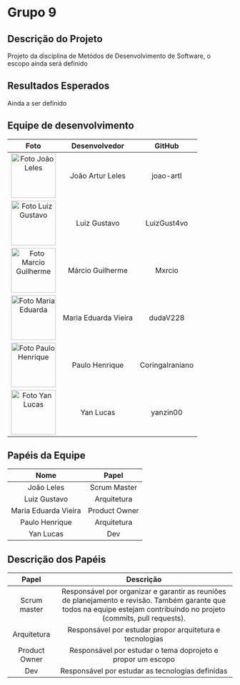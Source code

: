 # Grupo 9

## Descrição do Projeto

Projeto da disciplina de Metódos de Desenvolvimento de Software, o escopo ainda será definido

## Resultados Esperados

Ainda a ser definido

## Equipe de desenvolvimento

|               Foto            |       Desenvolvedor      |        GitHub       |
|:-----------------------------:|:------------------------:|:-------------------:|
| <img src="https://avatars.githubusercontent.com/u/124414056?v=4" width="100px;" alt="Foto João Leles"/><br>   | João Artur Leles | joao-artl |
|  <img src="https://avatars.githubusercontent.com/u/62315709?s=64&v=4" width="100px;" alt="Foto Luiz Gustavo"/><br>  | Luiz Gustavo | LuizGust4vo |
|  <img src="https://avatars.githubusercontent.com/u/82161026?s=64&v=4" width="100px;" alt="Foto Marcio Guilherme"/><br>  |  Márcio Guilherme  | Mxrcio |
|  <img src="https://avatars.githubusercontent.com/u/110543736?s=64&v=4" width="100px;" alt="Foto Maria Eduarda"/><br>  |  Maria Eduarda Vieira  |dudaV228  |
|  <img src="https://avatars.githubusercontent.com/u/129633592?s=64&v=4" width="100px;" alt="Foto Paulo Henrique"/><br>  |  Paulo Henrique  |CoringaIraniano||
|  <img src="https://avatars.githubusercontent.com/u/118907920?s=64&v=4" width="100px;" alt="Foto Yan Lucas"/><br>  |  Yan Lucas  |yanzin00|

## Papéis da Equipe

|            Nome            |       Papel       |
| :------------------------: | :---------------: |
|        João Leles        |  Scrum Master  |
| Luiz Gustavo  |   Arquitetura   |
|     Maria Eduarda Vieira      | Product Owner |
|       Paulo Henrique     |  Arquitetura |
|     Yan Lucas     |  Dev  |

## Descrição dos Papéis

|   Papel       |             Descrição                              |
| :---------------: | :------------------------------------------------------------------: |
|   Scrum master   | Responsável por organizar e garantir as reuniões de planejamento e revisão. Também garante que todos na equipe estejam contribuindo no projeto (commits, pull requests).|
|  Arquitetura  |   Responsável por estudar propor arquitetura e tecnologias          |
|  Product Owner  |  Responsável por estudar o tema doprojeto e propor um escopo        |
|  Dev  |  Responsável por estudar as tecnologias definidas   |

